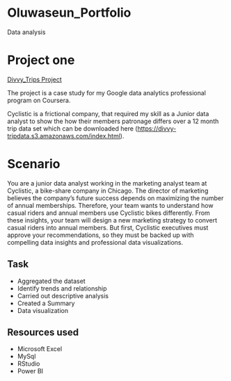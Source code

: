 # Oluwaseun_Portfolio
Data analysis

# Project one

[Divvy_Trips Project](https://github.com/Seped28/Oluwaseun_Portfolio)

The project is a case study for my Google data analytics professional program on Coursera.

Cyclistic is a frictional company, that required my skill as a Junior data analyst to show the how their members patronage differs over a 12 month trip data set which can be downloaded here (https://divvy-tripdata.s3.amazonaws.com/index.html).

# Scenario
You are a junior data analyst working in the marketing analyst team at Cyclistic, a bike-share company in Chicago. The director of marketing believes the company’s future success depends on maximizing the number of annual memberships. Therefore, your team wants to understand how casual riders and annual members use Cyclistic bikes differently. 
From these insights, your team will design a new marketing strategy to convert casual riders into annual members. But first, Cyclistic executives must approve your recommendations, so they must be backed up with compelling data insights and professional data visualizations.

##  Task
* Aggregated the dataset 
* Identify trends and relationship
* Carried out descriptive analysis
* Created a Summary
* Data visualization


## Resources used
* Microsoft Excel
* MySql
* RStudio
* Power BI

